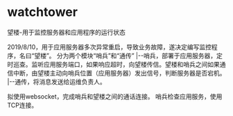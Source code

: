 # watchtower
望楼-用于监控服务器和应用程序的运行状态

2019/8/10，用于应用服务器多次异常重启，导致业务故障，遂决定编写监控程序，名曰“望楼”。
分为两个模块“哨兵”和“通传”
|--哨兵，部署于应用服务器，定时巡查。监听应用服务端口，如果响应超时，向望楼传信。望楼和哨兵之间如果通信中断，由望楼主动向哨兵位置（应用服务器）发出信号，判断服务器是否宕机。
|--通传，将消息发送给运维负责人。

拟使用websocket，完成哨兵和望楼之间的通话连接。
哨兵检查应用服务，使用TCP连接。
